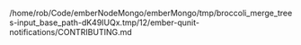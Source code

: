 /home/rob/Code/emberNodeMongo/emberMongo/tmp/broccoli_merge_trees-input_base_path-dK49IUQx.tmp/12/ember-qunit-notifications/CONTRIBUTING.md